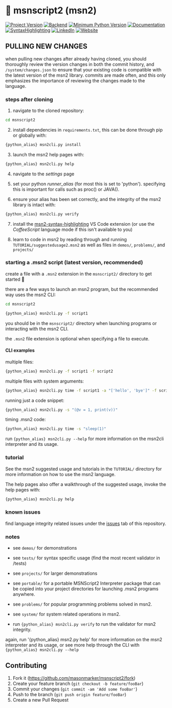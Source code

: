 # 🚀 msnscript2 (msn2)

[![Project Version][version-image]][version-url]
[![Backend][backend-image]][backend-url]
[![Minimum Python Version][minimum-python]][repository-url]
[![Documentation][docs-image]][docs-url]
[![SyntaxHighlighting][syntax-highlighting]][syntax-highlighting-url]
[![LinkedIn][linkedin-shield]][linkedin-url]
[![Website][website-shield]][website-url]

## PULLING NEW CHANGES

when pulling new changes after already having cloned, you should thoroughly review the version changes in both the commit history, and `/system/changes.json` to ensure that your existing code is compatible with the latest version of the msn2 library. commits are made often, and this only emphasizes the importance of reviewing the changes made to the language.

### steps after cloning

1. navigate to the cloned repository:

```sh
cd msnscript2
```

2. install dependencies in `requirements.txt`, this can be done through pip or globally with:

```sh
{python_alias} msn2cli.py install
```

3. launch the msn2 help pages with:

```sh
{python_alias} msn2cli.py help
```

4. navigate to the _settings_ page

5. set your python _runner_alias_ (for most this is set to 'python'). specifying this is important for calls such as proc() or JAVA().

6. ensure your alias has been set correctly, and the integrity of the msn2 library is intact with:

```sh
{python_alias} msn2cli.py verify
```

7. install the [msn2-syntax-highlighting](https://marketplace.visualstudio.com/items?itemName=MasonMarker.msn2-syntax-highlighting) VS Code extension (or use the _CoffeeScript_ language mode if this isn't available to you)

8. learn to code in msn2 by reading through and running `TUTORIAL/suggestedusage2.msn2` as well as files in `demos/`, `problems/`, and `projects/`

### starting a .msn2 script (latest version, recommended)

create a file with a `.msn2` extension in the `msnscript2/` directory to get started 🚀

there are a few ways to launch an msn2 program, but the recommended way uses the msn2 CLI:

```sh
cd msnscript2
```

```sh
{python_alias} msn2cli.py -f script1
```

you should be in the `msnscript2/` directory when launching programs or interacting with the msn2 CLI.

the `.msn2` file extension is optional when specifying a file to execute.

#### CLI examples

multiple files:

```sh
{python_alias} msn2cli.py -f script1 -f script2
```

<!--
##### multiple files with system arguments

- `{python_alias} msn2cli.py time -f script1 -a "['hello', 'bye']" -f script2 -a "'no way'"` -->

multiple files with system arguments:

```sh
{python_alias} msn2cli.py time -f script1 -a "['hello', 'bye']" -f script2 -a "'no way'"
```

running just a code snippet:

```sh
{python_alias} msn2cli.py -s "(@v = 1, print(v))"
```

timing .msn2 code:

```sh
{python_alias} msn2cli.py time -s "sleep(1)"
```

run `{python_alias} msn2cli.py --help` for more information on the msn2cli interpreter and its usage.

### tutorial

See the msn2 suggested usage and tutorials in the `TUTORIAL/` directory for more information on how to use the msn2 language.

The help pages also offer a walkthrough of the suggested usage, invoke the help pages with:

```sh
{python_alias} msn2cli.py help
```

### known issues

find language integrity related issues under the [issues](https://github.com/masonmarker/msnscript2/issues) tab of this repository.

### notes

- see `demos/` for demonstrations
- see `tests/` for syntax specific usage (find the most recent validator in /tests)
- see `projects/` for larger demonstrations
- see `portable/` for a portable MSNScript2 Interpreter package that can be copied
  into your project directories for launching .msn2 programs anywhere.
- see `problems/` for popular programming problems solved in msn2.
- see `system/` for system related operations in msn2.

- run `{python_alias} msn2cli.py verify` to run the validator for msn2 integrity.

again, run '{python_alias} msn2.py help' for more information on the msn2 interpreter and its usage, or see more help through the CLI with `{python_alias} msn2cli.py --help`

## Contributing

1. Fork it (<https://github.com/masonmarker/msnscript2/fork>)
2. Create your feature branch (`git checkout -b feature/fooBar`)
3. Commit your changes (`git commit -am 'Add some fooBar'`)
4. Push to the branch (`git push origin feature/fooBar`)
5. Create a new Pull Request

[repository-url]: https://github.com/masonmarker/msnscript2
[linkedin-url]: https://www.linkedin.com/in/masonmarker
[linkedin-shield]: https://img.shields.io/badge/-LinkedIn-black.svg?style=for-the-badge&logo=linkedin&colorB=555
[website-url]: https://masonmarker.com
[website-shield]: https://img.shields.io/badge/-portfolio-black.svg?style=for-the-badge&logo=Google-Chrome&colorB=555
[docs-url]: https://masonmarker.com/projects/msn2
[docs-image]: https://img.shields.io/badge/Docs-msn2<=2.0.401-blue?style=for-the-badge&logo=appveyor
[version-image]: https://img.shields.io/badge/Version-2.0.403-brightgreen?style=for-the-badge&logo=appveyor
[version-url]: https://img.shields.io/badge/version-1.0.0-green
[backend-image]: https://img.shields.io/badge/Backend-Python-blue?style=for-the-badge
[backend-url]: https://img.shields.io/badge/Backend-Python-blue?style=for-the-badge
[minimum-python]: https://img.shields.io/badge/Requires%20Python-3.8%2B-blue?style=for-the-badge
[syntax-highlighting]: https://img.shields.io/badge/Syntax%20Highlighting-%20VSCode%20Marketplace-orange?style=for-the-badge
[syntax-highlighting-url]: https://marketplace.visualstudio.com/items?itemName=MasonMarker.msn2-syntax-highlighting
